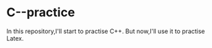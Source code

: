 # C--practice
In this repository,I'll start to practise C++.
But now,I'll use it to practise Latex.
